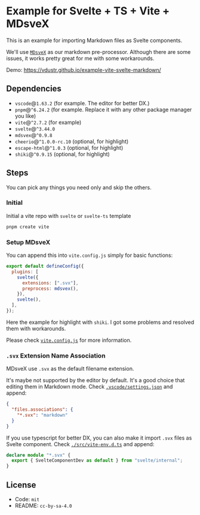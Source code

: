 # Example for Svelte + TS + Vite + MDsveX

This is an example for importing Markdown files as Svelte components.

We'll use [`MDsveX`](https://github.com/pngwn/MDsveX) as our markdown pre-processor. Although there are some issues, it works pretty great for me with some workarounds.

Demo: <https://vdustr.github.io/example-vite-svelte-markdown/>

## Dependencies

- `vscode`@`1.63.2` (for example. The editor for better DX.)
- `pnpm`@`^6.24.2` (for example. Replace it with any other package manager you like)
- `vite`@`^2.7.2` (for example)
- `svelte`@`^3.44.0`
- `mdsvex`@`^0.9.8`
- `cheerio`@`^1.0.0-rc.10` (optional, for highlight)
- `escape-html`@`^1.0.3` (optional, for highlight)
- `shiki`@`^0.9.15` (optional, for highlight)

## Steps

You can pick any things you need only and skip the others.

### Initial

Initial a vite repo with `svelte` or `svelte-ts` template

```bash
pnpm create vite
```

### Setup MDsveX

You can append this into `vite.config.js` simply for basic functions:

```js
export default defineConfig({
  plugins: [
    svelte({
      extensions: [".svx"],
      preprocess: mdsvex(),
    }),
    svelte(),
  ],
});
```

Here the example for highlight with `shiki`. I got some problems and resolved them with workarounds.

Please check [`vite.config.js`](./vite.config.js) for more information.

### `.svx` Extension Name Association

MDsveX use `.svx` as the default filename extension.

It's maybe not supported by the editor by default. It's a good choice that editing them in Markdown mode. Check [`.vscode/settings.json`](.vscode/settings.json) and append:

```json
{
  "files.associations": {
    "*.svx": "markdown"
  }
}
```

If you use typescript for better DX, you can also make it import `.svx` files as Svelte component. Check [`./src/vite-env.d.ts`](./src/vite-env.d.ts) and append:

```ts
declare module "*.svx" {
  export { SvelteComponentDev as default } from "svelte/internal";
}
```

## License

- Code: `mit`
- README: `cc-by-sa-4.0`

